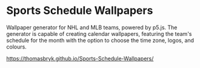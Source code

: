 # Sports Schedule Wallpapers

Wallpaper generator for NHL and MLB teams, powered by p5.js. The generator is capable of creating calendar wallpapers, featuring the team's schedule for the month with the option to choose the time zone, logos, and colours.

https://thomasbryk.github.io/Sports-Schedule-Wallpapers/

